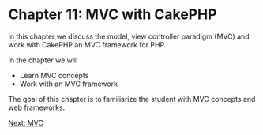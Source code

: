 # Chapter 11: MVC with CakePHP

In this chapter we discuss the model, view controller paradigm (MVC) and work with CakePHP an MVC framework for PHP.

In the chapter we will
* Learn MVC concepts
* Work with an MVC framework

The goal of this chapter is to familiarize the student with MVC concepts and web frameworks. 

[Next: MVC](01-MVC.md)
